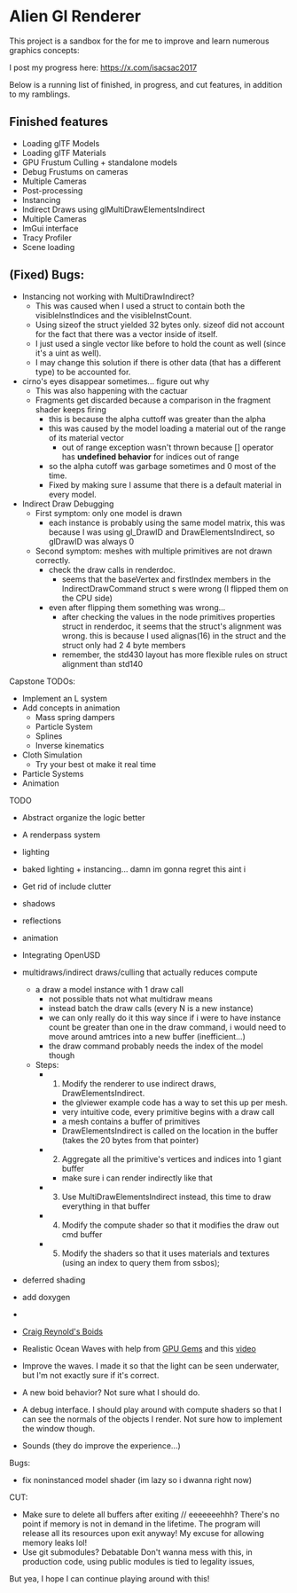 # Alien Gl Renderer 

This project is a sandbox for the for me to improve and learn numerous graphics concepts:

I post my progress here: https://x.com/isacsac2017

Below is a running list of finished, in progress, and cut features, in addition to my ramblings.

## Finished features
- Loading glTF Models
- Loading glTF Materials 
- GPU Frustum Culling + standalone models
- Debug Frustums on cameras
- Multiple Cameras
- Post-processing
- Instancing
- Indirect Draws using glMultiDrawElementsIndirect
- Multiple Cameras
- ImGui interface
- Tracy Profiler
- Scene loading


## (Fixed) Bugs:
- Instancing not working with MultiDrawIndirect?
    - This was caused when I used a struct to contain both the visibleInstIndices and the visibleInstCount. 
    - Using sizeof the struct yielded 32 bytes only. sizeof did not account for the fact that there was a vector inside of itself. 
    - I just used a single vector like before to hold the count as well (since it's a uint as well). 
    - I may change this solution if there is other data (that has a different type) to be accounted for. 
- cirno's eyes disappear sometimes... figure out why
    - This was also happening with the cactuar
    - Fragments get discarded because a comparison in the fragment shader keeps firing
        - this is because the alpha cuttoff was greater than the alpha
        - this was caused by the model loading a material out of the range of its material vector
            - out of range exception wasn't thrown because [] operator has **undefined behavior** for indices out of range
        - so the alpha cutoff was garbage sometimes and 0 most of the time.
        - Fixed by making sure I assume that there is a default material in every model.
- Indirect Draw Debugging 
    - First symptom: only one model is drawn
        - each instance is probably using the same model matrix, this was because I was using gl_DrawID and DrawElementsIndirect, so glDrawID was always 0
    - Second symptom: meshes with multiple primitives are not drawn correctly.
        - check the draw calls in renderdoc.
            - seems that the baseVertex and firstIndex members in the IndirectDrawCommand struct s were wrong (I flipped them on the CPU side)
        - even after flipping them something was wrong...
            - after checking the values in the node primitives properties struct in renderdoc, it seems that the struct's alignment was wrong. this is because I used alignas(16) in the struct and the struct only had 2 4 byte members
            - remember, the std430 layout has more flexible rules on struct alignment than std140


Capstone TODOs:
- Implement an L system
- Add concepts in animation
    - Mass spring dampers
    - Particle System
    - Splines
    - Inverse kinematics
- Cloth Simulation
    - Try your best ot make it real time
- Particle Systems
- Animation

TODO
- Abstract organize the logic better
- A renderpass system
- lighting
- baked lighting + instancing... damn im gonna regret this aint i

- Get rid of include clutter
- shadows
- reflections
- animation
- Integrating OpenUSD
- multidraws/indirect draws/culling that actually reduces compute
    - a draw a model instance with 1 draw call
        - not possible thats not what multidraw means
        - instead batch the draw calls (every N is a new instance)
        - we can only really do it this way since if i were to have instance count be greater than one in the draw command, i would need to move around amtrices into a new buffer (inefficient...)
        - the draw command probably needs the index of the model though
    - Steps:
        - 1. Modify the renderer to use indirect draws, DrawElementsIndirect.
            - the glviewer example code has a way to set this up per mesh.
            - very intuitive code, every primitive begins with a draw call
            - a mesh contains a buffer of primitives
            - DrawElementsIndirect is called on the location in the buffer (takes the 20 bytes from that pointer)
        - 2. Aggregate all the primitive's vertices and indices into 1 giant buffer
            - make sure i can render indirectly like that
        - 3. Use MultiDrawElementsIndirect instead, this time to draw everything in that buffer
        - 4. Modify the compute shader so that it modifies the draw out cmd buffer
        - 5. Modify the shaders so that it uses materials and textures (using an index to query them from ssbos);

- deferred shading
- add doxygen
- 
- [Craig Reynold's Boids](https://www.cs.toronto.edu/~dt/siggraph97-course/cwr87/)
- Realistic Ocean Waves with help from [GPU Gems](https://developer.nvidia.com/gpugems/gpugems/part-i-natural-effects/chapter-1-effective-water-simulation-physical-models) and this [video](https://www.youtube.com/watch?v=PH9q0HNBjT4)

- Improve the waves. I made it so that the light can be seen underwater, but I'm not exactly sure if it's correct.
- A new boid behavior? Not sure what I should do.
- A debug interface. I should play around with compute shaders so that I can see the normals of the objects I render. Not sure how to implement the window though.
- Sounds (they do improve the experience...)


Bugs:
- fix noninstanced model shader (im lazy so i dwanna right now)



CUT: 
- Make sure to delete all buffers after exiting // eeeeeeehhh?
    There's no point if memory is not in demand in the lifetime.
    The program will release all its resources upon exit anyway!
    My excuse for allowing memory leaks lol!
- Use git submodules? Debatable
    Don't wanna mess with this, in production code, using public modules is tied to legality issues, 



But yea, I hope I can continue playing around with this!
